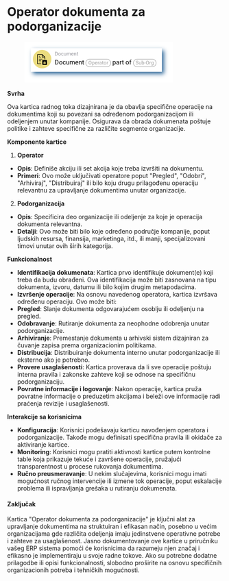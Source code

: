 # Operator dokumenta za podorganizacije

<figure><img src="../../../.gitbook/assets/userlmn_dbb4cc2e8f2f4b59ec15726545d9e502.png" alt=""><figcaption></figcaption></figure>

**Svrha**

Ova kartica radnog toka dizajnirana je da obavlja specifične operacije na dokumentima koji su povezani sa određenom podorganizacijom ili odeljenjem unutar kompanije. Osigurava da obrada dokumenata poštuje politike i zahteve specifične za različite segmente organizacije.

**Komponente kartice**

1. **Operator**
* **Opis**: Definiše akciju ili set akcija koje treba izvršiti na dokumentu.
* **Primeri**: Ovo može uključivati operatore poput "Pregled", "Odobri", "Arhiviraj", "Distribuiraj" ili bilo koju drugu prilagođenu operaciju relevantnu za upravljanje dokumentima unutar organizacije.
2. **Podorganizacija**
* **Opis**: Specificira deo organizacije ili odeljenje za koje je operacija dokumenta relevantna.
* **Detalji**: Ovo može biti bilo koje određeno područje kompanije, poput ljudskih resursa, finansija, marketinga, itd., ili manji, specijalizovani timovi unutar ovih širih kategorija.

**Funkcionalnost**

* **Identifikacija dokumenata**: Kartica prvo identifikuje dokument(e) koji treba da budu obrađeni. Ova identifikacija može biti zasnovana na tipu dokumenta, izvoru, datumu ili bilo kojim drugim metapodacima.
* **Izvršenje operacije**: Na osnovu navedenog operatora, kartica izvršava određenu operaciju. Ovo može biti:
* **Pregled**: Slanje dokumenta odgovarajućem osoblju ili odeljenju na pregled.
* **Odobravanje**: Rutiranje dokumenta za neophodne odobrenja unutar podorganizacije.
* **Arhiviranje**: Premestanje dokumenta u arhivski sistem dizajniran za čuvanje zapisa prema organizacionim politikama.
* **Distribucija**: Distribuiranje dokumenta interno unutar podorganizacije ili eksterno ako je potrebno.
* **Provere usaglašenosti**: Kartica proverava da li sve operacije poštuju interna pravila i zakonske zahteve koji se odnose na specifičnu podorganizaciju.
* **Povratne informacije i logovanje**: Nakon operacije, kartica pruža povratne informacije o preduzetim akcijama i beleži ove informacije radi praćenja revizije i usaglašenosti.

**Interakcije sa korisnicima**

* **Konfiguracija**: Korisnici podešavaju karticu navođenjem operatora i podorganizacije. Takođe mogu definisati specifična pravila ili okidače za aktiviranje kartice.
* **Monitoring**: Korisnici mogu pratiti aktivnosti kartice putem kontrolne table koja prikazuje tekuće i završene operacije, pružajući transparentnost u procese rukovanja dokumentima.
* **Ručno preusmeravanje**: U nekim slučajevima, korisnici mogu imati mogućnost ručnog intervencije ili izmene tok operacije, poput eskalacije problema ili ispravljanja grešaka u rutiranju dokumenata.

#### Zaključak

Kartica "Operator dokumenta za podorganizacije" je ključni alat za upravljanje dokumentima na struktuiran i efikasan način, posebno u većim organizacijama gde različita odeljenja imaju jedinstvene operativne potrebe i zahteve za usaglašenost. Jasno dokumentovanje ove kartice u priručniku vašeg ERP sistema pomoći će korisnicima da razumeju njen značaj i efikasno je implementiraju u svoje radne tokove. Ako su potrebne dodatne prilagodbe ili opisi funkcionalnosti, slobodno proširite na osnovu specifičnih organizacionih potreba i tehničkih mogućnosti.
